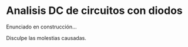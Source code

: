 # Analisis DC de circuitos con diodos

Enunciado en construcción...

Disculpe las molestias causadas.

